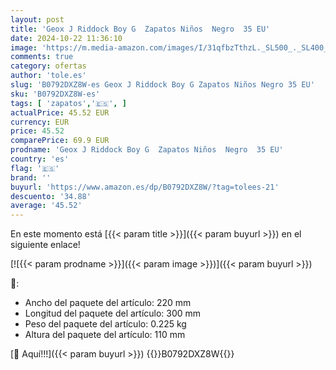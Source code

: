 ```yaml
---
layout: post
title: 'Geox J Riddock Boy G  Zapatos Niños  Negro  35 EU'
date: 2024-10-22 11:36:10
image: 'https://m.media-amazon.com/images/I/31qfbzTthzL._SL500_._SL400_.jpg'
comments: true
category: ofertas
author: 'tole.es'
slug: 'B0792DXZ8W-es Geox J Riddock Boy G Zapatos Niños Negro 35 EU'
sku: 'B0792DXZ8W-es'
tags: [ 'zapatos','🇪🇸', ]
actualPrice: 45.52 EUR
currency: EUR
price: 45.52
comparePrice: 69.9 EUR
prodname: 'Geox J Riddock Boy G  Zapatos Niños  Negro  35 EU'
country: 'es'
flag: '🇪🇸'
brand: ''
buyurl: 'https://www.amazon.es/dp/B0792DXZ8W/?tag=tolees-21'
descuento: '34.88'
average: '45.52'
---
```


En este momento está [{{< param title >}}]({{< param buyurl >}}) en el siguiente enlace!

[![{{< param prodname >}}]({{< param image >}})]({{< param buyurl >}})

🔎:

- Ancho del paquete del artículo: 220 mm
- Longitud del paquete del artículo: 300 mm
- Peso del paquete del artículo: 0.225 kg
- Altura del paquete del artículo: 110 mm

[🛒 Aquí!!!]({{< param buyurl >}})
{{<world>}}B0792DXZ8W{{</world>}}
